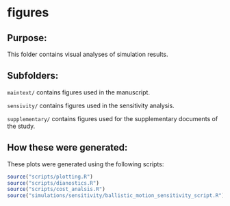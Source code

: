 # figures

## Purpose:

This folder contains visual analyses of simulation results.

## Subfolders:

`maintext/` contains figures used in the manuscript.

`sensivity/` contains figures used in the sensitivity analysis.

`supplementary/` contains figures used for the supplementary documents of the study.

## How these were generated:

These plots were generated using the following scripts:
```r
source("scripts/plotting.R")
source("scripts/dianostics.R")
source("scripts/cost_analsis.R")
source("simulations/sensitivity/ballistic_motion_sensitivity_script.R")